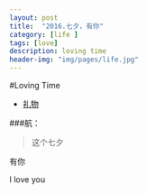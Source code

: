 ```yaml
---
layout: post
title:  "2016.七夕，有你"
category: [life ]
tags: [love]
description: loving time
header-img: "img/pages/life.jpg"
---
```

#Loving Time
* [礼物](\myPagesRes\RuanHangLovingPhoto\start.htm)

###航：
>这个七夕
> 
有你
>
I love you
>